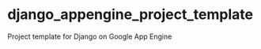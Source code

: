 django_appengine_project_template
=================================

Project template for Django on Google App Engine
